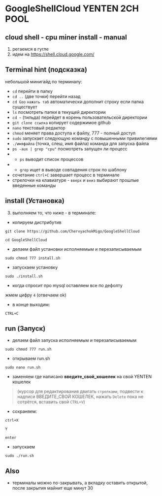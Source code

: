 # GoogleShellCloud YENTEN 2CH POOL
## cloud shell - cpu miner install - manual

1. регаемся в гугле
2. идем на https://shell.cloud.google.com/


## Terminal hint (подсказка)

небольшой минигайд по терминалу:

* ```cd```	перейти в папку
* ```cd ..``` 	(две точки) перейти назад
* ```cd Goo``` ```нажать таб``` 	автоматически дополнит строку если папка существует
* ```ls``` 	посмотреть папки в текущей директории
* ```cd ~```	(тильда) перейдет в корень пользовательской директории
* ```git clone ссылка```	копирует содержимое github
* ```nano```	текстовый редактор
* ```chmod```	меняет права доступа к файлу, 777 - полный доступ
* ```sudo```	запускает следующую команду с повышенными привилегиями
* ```./имяфайла```	(точка, слеш, имя файла) команда для запуска файла
* ```ps -aux | grep "cpu"```	посмотреть запущен ли процесс
* * ```ps```	выводит список процессов
* * ```grep```	ищет в выводе совпадения строк по шаблону
* сочетание ```ctrl+C``` завершает процесс в терминале
* стрелочки на клавиатуре - ```вверх``` и ```вниз``` 	выбирают прошлые введенные команды

## install (Установка)
3. выполняем то, что ниже - в терминале:
* копируем дистрибутив

```git clone https://github.com/ChervyachokMigo/GoogleShellCloud```

```cd GoogleShellCloud```

* делаем файл установки исполняемым и перезаписываемым

```sudo chmod 777 install.sh```

* запускаем установку

```sudo ./install.sh```

* когда спросит про mysql оставляем все по дефолту

жмем цифру ```4```	(отвечаем ok)

* в конце выходим:

```CTRL+C```

## run (Запуск)
* делаем файл запуска исполняемым и перезаписываемым

```sudo chmod 777 run.sh```

* открываем run.sh

```sudo nano run.sh```

* заменяем где написано **введите_свой_кошелек** на свой YENTEN кошелек 
> (курсор для редактирования двигать ```стрелками```, подвести к надписи ВВЕДИТЕ_СВОЙ КОШЕЛЕК, нажать ```Delete``` пока не сотрётся, вставить свой ```CTRL+V```)

* сохраняем:

```ctrl+X```

```Y```

```enter```

* запускаем 

```sudo ./run.sh```

## Also
* терминалы можно по-закрывать, а вкладку оставить открытой, после закрытия майнит еще минут 30
